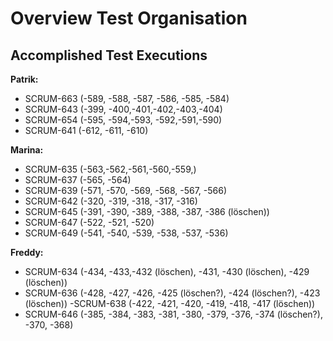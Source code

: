 # Overview Test Organisation

## Accomplished Test Executions

**Patrik:**

- SCRUM-663 (-589, -588, -587, -586, -585, -584)
- SCRUM-643 (-399, -400,-401,-402,-403,-404)
- SCRUM-654 (-595, -594,-593, -592,-591,-590)
- SCRUM-641 (-612, -611, -610)

**Marina:**

- SCRUM-635 (-563,-562,-561,-560,-559,)
- SCRUM-637 (-565, -564)
- SCRUM-639 (-571, -570, -569, -568, -567, -566)
- SCRUM-642 (-320, -319, -318, -317, -316)
- SCRUM-645 (-391, -390, -389, -388, -387, -386 (löschen))
- SCRUM-647 (-522, -521, -520)
- SCRUM-649 (-541, -540, -539, -538, -537, -536)

**Freddy:**

- SCRUM-634 (-434, -433,-432 (löschen), -431, -430 (löschen), -429 (löschen))
- SCRUM-636 (-428, -427, -426, -425 (löschen?), -424 (löschen?), -423 (löschen))
  -SCRUM-638 (-422, -421, -420, -419, -418, -417 (löschen))
- SCRUM-646 (-385, -384, -383, -381, -380, -379, -376, -374 (löschen?), -370, -368)
